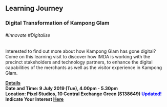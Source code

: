 <!-- ---
title: 'Learning Festival 1-19 July 2019'
permalink: /events/learning-journeys/event-details/lj_kampongglamdigital/
breadcrumb: 'Learning Journey'

--- -->


## Learning Journey
### Digital Transformation of Kampong Glam

###### _#Innovate_ _#Digitalise_

Interested to find out more about how Kampong Glam has gone digital? Come on this learning visit to discover how IMDA is working with the precinct stakeholders and technology partners, to enhance the digital capabilities of the merchants as well as the visitor experience in Kampong Glam. 

<b><u>Details</u><br>
**Date and Time: 9 July 2019 (Tue), 4.00pm - 5.30pm** <br>
  **Location: Pixel Studios, 10 Central Exchange Green (S138649) <font color="blue">Updated!</font>** <br>
**Indicate Your Interest [Here](https://www.eventbrite.sg/e/digital-transformation-of-kampong-glam-tickets-63643858494)** 

